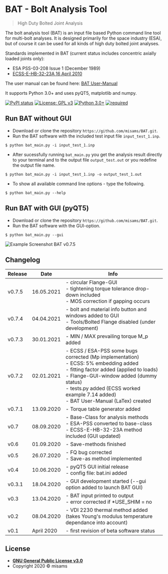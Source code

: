 # BAT - Bolt Analysis Tool
> High Duty Bolted Joint Analysis

The bolt analysis tool (BAT) is an input file based Python command line tool for multi-bolt analyses. It is designed primarily for the space industry (ESA), but of course it can be used for all kinds of high duty bolted joint analyses. 

Standards implemented in BAT (current status includes concentric axially loaded joints only):
- ESA PSS-03-208 Issue 1 (December 1989)
- [ECSS-E-HB-32-23A 16 April 2010](https://ecss.nl/hbstms/ecss-e-hb-32-23a-threaded-fasteners-handbook/)

The user manual can be found here: [BAT User-Manual](https://github.com/misams/BAT/blob/master/BAT/doc/BAT_doc/LaTex/BAT_UserManual.pdf)

It supports Python 3.0+ and uses pyQT5, matplotlib and numpy.

[![PyPI status](https://img.shields.io/pypi/status/ansicolortags.svg)](https://pypi.python.org/pypi/ansicolortags/)
[![License: GPL v3](https://img.shields.io/badge/License-GPLv3-blue.svg)](https://www.gnu.org/licenses/gpl-3.0)
[![Python 3.0+](https://img.shields.io/badge/Python-3.0%2B-success)](https://www.python.org)
[![required](https://img.shields.io/badge/required-pyQt5%2C%20matplotlib%2C%20numpy-success)]()

## Run BAT without GUI
 
- Download or clone the repository `https://github.com/misams/BAT.git`.
- Run the BAT software with the included test input file `input_test_1.inp`.
```shell
$ python bat_main.py -i input_test_1.inp
```
- After sucessfully running `bat_main.py` you get the analysis result directly to your terminal and to the output file `output_test.out` or you redefine the output file name.
```shell
$ python bat_main.py -i input_test_1.inp -o output_test_1.out
```
- To show all available command line options - type the following.
```shell
$ python bat_main.py --help
```

## Run BAT with GUI (pyQT5)

- Download or clone the repository `https://github.com/misams/BAT.git`.
- Run the BAT software with the GUI-option.
```shell
$ python bat_main.py --gui
```
![Example Screenshot BAT v0.7.5](https://github.com/misams/BAT/blob/master/BAT/doc/bat_example.png)

## Changelog

Release | Date | Info
--- | --- | ---
v0.7.5 | 16.05.2021 | - circular Flange-GUI<br>- tightening torque tolerance drop-down included<br>- MOS correction if gapping occurs
v0.7.4 | 04.04.2021 | - bolt and material info button and windows added to GUI<br>- Tools/Bolted Flange disabled (under development)
v0.7.3 | 30.01.2021 | - MIN / MAX prevailing torque M_p added
v0.7.2 | 02.01.2021 | - ECSS / ESA-PSS some bugs corrected (Mp implementation)<br>- ECSS: 5% embedding added<br>- fitting factor added (applied to loads)<br>- Flange-GUI-window added (dummy status)<br>- tests.py added (ECSS worked example 7.14 added)<br>- BAT User-Manual (LaTex) created
v0.7.1 | 13.09.2020 | - Torque table generator added
v0.7 | 08.09.2020 | - Base-Class for analysis methods<br>- ESA-PSS converted to base-class<br>- ECSS-E-HB-32-23A method included (GUI updated)
v0.6 | 01.09.2020 | - Save-methods finished
v0.5 | 26.07.2020 | - FQ bug corrected<br>- Save-as method implemented
v0.4 | 10.06.2020 | - pyQT5 GUI initial release<br>- config file: bat.ini added
v0.3.1 | 18.04.2020 | - GUI development started (--gui option added to launch BAT GUI)
v0.3 | 13.04.2020 | - BAT input printed to output<br>- error corrected if *USE_SHIM = no
v0.2 | 08.04.2020 | - VDI 2230 thermal method added (takes Young's modulus temperature dependance into account)
v0.1 | April 2020 | - first revision of beta software status

## License

- **[GNU General Public License v3.0](https://www.gnu.org/licenses/gpl-3.0.txt)**
- Copyright 2020 © misams
